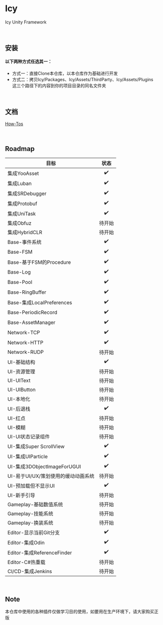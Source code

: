 # Icy
Icy Unity Framework

&nbsp;

## 安装

#### 以下两种方式任选其一：
* 方式一：直接Clone本仓库，以本仓库作为基础进行开发
* 方式二：拷贝Icy/Packages、Icy/Assets/ThirdParty、Icy/Assets/Plugins 这三个路径下的内容到你的项目目录的同名文件夹

&nbsp;

## 文档
[How-Tos](https://github.com/ProgramForFun/Icy/wiki/How%E2%80%90tos)

&nbsp;

## Roadmap
|目标|状态|
|---|:---:|
|集成YooAsset|✔️|
|集成Luban|✔️|
|集成SRDebugger|✔️|
|集成Protobuf|✔️|
|集成UniTask|✔️|
|集成Obfuz|待开始|
|集成HybridCLR|待开始|
|Base-事件系统|✔️|
|Base-FSM|✔️|
|Base-基于FSM的Procedure|✔️|
|Base-Log|✔️|
|Base-Pool|✔️|
|Base-RingBuffer|✔️|
|Base-集成LocalPreferences|✔️|
|Base-PeriodicRecord|✔️|
|Base-AssetManager|✔️|
|Network-TCP|✔️|
|Network-HTTP|✔️|
|Network-RUDP|待开始|
|UI-基础结构|✔️|
|UI-资源管理|待开始|
|UI-UIText|待开始|
|UI-UIButton|待开始|
|UI-本地化|待开始|
|UI-后退栈|✔️|
|UI-红点|待开始|
|UI-模糊|待开始|
|UI-UI状态记录组件|待开始|
|UI-集成Super ScrollView|✔️|
|UI-集成UIParticle|✔️|
|UI-集成3DObjectImageForUGUI|✔️|
|UI-易于UI/UX/策划使用的缓动动画系统|待开始|
|UI-预加载但不显示UI|✔️|
|UI-新手引导|待开始|
|Gameplay-基础数值系统|待开始|
|Gameplay-技能系统|待开始|
|Gameplay-换装系统|待开始|
|Editor-显示当前Git分支|✔️|
|Editor-集成Odin|✔️|
|Editor-集成ReferenceFinder|✔️|
|Editor-C#热重载|待开始|
|CI/CD-集成Jenkins|待开始|

&nbsp;

## Note
本仓库中使用的各种插件仅做学习目的使用，如要用在生产环境下，请大家购买正版